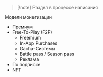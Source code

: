 > [!note] Раздел в процессе написания

Модели монетизации
- Премиум
- Free-To-Play (F2P)
	- Freemium
	- In-App Purchases
	- Gacha-Системы
	- Battle pass / Season pass
	- Реклама
- По подписке
- NFT
